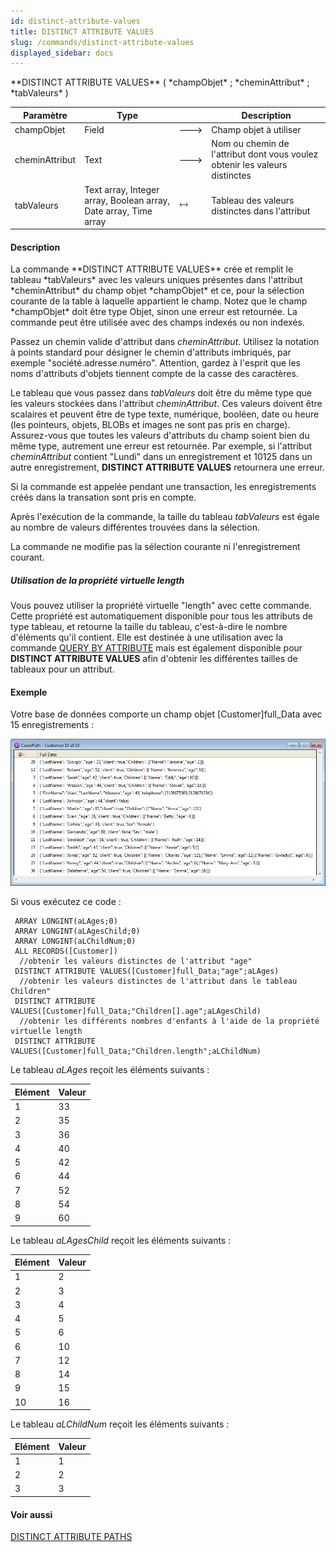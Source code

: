 ```yaml
---
id: distinct-attribute-values
title: DISTINCT ATTRIBUTE VALUES
slug: /commands/distinct-attribute-values
displayed_sidebar: docs
---
```


<!--REF #_command_.DISTINCT ATTRIBUTE VALUES.Syntax-->**DISTINCT ATTRIBUTE VALUES** ( *champObjet* ; *cheminAttribut* ; *tabValeurs* )<!-- END REF-->
<!--REF #_command_.DISTINCT ATTRIBUTE VALUES.Params-->
| Paramètre | Type |  | Description |
| --- | --- | --- | --- |
| champObjet | Field | &#x1F852; | Champ objet à utiliser |
| cheminAttribut | Text | &#x1F852; | Nom ou chemin de l'attribut dont vous voulez obtenir les valeurs distinctes |
| tabValeurs | Text array, Integer array, Boolean array, Date array, Time array | &#x1F858; | Tableau des valeurs distinctes dans l'attribut |

<!-- END REF-->

#### Description 

<!--REF #_command_.DISTINCT ATTRIBUTE VALUES.Summary-->La commande **DISTINCT ATTRIBUTE VALUES** crée et remplit le tableau *tabValeurs* avec les valeurs uniques présentes dans l'attribut *cheminAttribut* du champ objet *champObjet* et ce, pour la sélection courante de la table à laquelle appartient le champ.<!-- END REF--> Notez que le champ *champObjet* doit être type Objet, sinon une erreur est retournée. La commande peut être utilisée avec des champs indexés ou non indexés. 

Passez un chemin valide d'attribut dans *cheminAttribut*. Utilisez la notation à points standard pour désigner le chemin d'attributs imbriqués, par exemple "société.adresse.numéro". Attention, gardez à l'esprit que les noms d'attributs d'objets tiennent compte de la casse des caractères. 

Le tableau que vous passez dans *tabValeurs* doit être du même type que les valeurs stockées dans l'attribut *cheminAttribut*. Ces valeurs doivent être scalaires et peuvent être de type texte, numérique, booléen, date ou heure (les pointeurs, objets, BLOBs et images ne sont pas pris en charge). Assurez-vous que toutes les valeurs d'attributs du champ soient bien du même type, autrement une erreur est retournée. Par exemple, si l'attribut *cheminAttribut* contient "Lundi" dans un enregistrement et 10125 dans un autre enregistrement, **DISTINCT ATTRIBUTE VALUES** retournera une erreur. 

Si la commande est appelée pendant une transaction, les enregistrements créés dans la transation sont pris en compte.

Après l'exécution de la commande, la taille du tableau *tabValeurs* est égale au nombre de valeurs différentes trouvées dans la sélection. 

La commande ne modifie pas la sélection courante ni l'enregistrement courant. 

##### Utilisation de la propriété virtuelle length 

Vous pouvez utiliser la propriété virtuelle "length" avec cette commande. Cette propriété est automatiquement disponible pour tous les attributs de type tableau, et retourne la taille du tableau, c'est-à-dire le nombre d'éléments qu'il contient. Elle est destinée à une utilisation avec la commande [QUERY BY ATTRIBUTE](query-by-attribute.md) mais est également disponible pour **DISTINCT ATTRIBUTE VALUES** afin d'obtenir les différentes tailles de tableaux pour un attribut.

#### Exemple 

Votre base de données comporte un champ objet \[Customer\]full\_Data avec 15 enregistrements :

![](../assets/en/commands/pict2994114.en.png)

Si vous exécutez ce code :

```4d
 ARRAY LONGINT(aLAges;0)
 ARRAY LONGINT(aLAgesChild;0)
 ARRAY LONGINT(aLChildNum;0)
 ALL RECORDS([Customer])
  //obtenir les valeurs distinctes de l'attribut "age"
 DISTINCT ATTRIBUTE VALUES([Customer]full_Data;"age";aLAges)
  //obtenir les valeurs distinctes de l'attribut dans le tableau Children"
 DISTINCT ATTRIBUTE VALUES([Customer]full_Data;"Children[].age";aLAgesChild)
  //obtenir les différents nombres d'enfants à l'aide de la propriété virtuelle length
 DISTINCT ATTRIBUTE VALUES([Customer]full_Data;"Children.length";aLChildNum)
```

Le tableau *aLAges* reçoit les éléments suivants :

| **Elément** | **Valeur** |
| ----------- | ---------- |
| 1           | 33         |
| 2           | 35         |
| 3           | 36         |
| 4           | 40         |
| 5           | 42         |
| 6           | 44         |
| 7           | 52         |
| 8           | 54         |
| 9           | 60         |

Le tableau *aLAgesChild* reçoit les éléments suivants :

| **Elément** | **Valeur** |
| ----------- | ---------- |
| 1           | 2          |
| 2           | 3          |
| 3           | 4          |
| 4           | 5          |
| 5           | 6          |
| 6           | 10         |
| 7           | 12         |
| 8           | 14         |
| 9           | 15         |
| 10          | 16         |

Le tableau *aLChildNum* reçoit les éléments suivants :

| **Elément** | **Valeur** |
| ----------- | ---------- |
| 1           | 1          |
| 2           | 2          |
| 3           | 3          |

#### Voir aussi 

  
[DISTINCT ATTRIBUTE PATHS](distinct-attribute-paths.md)  